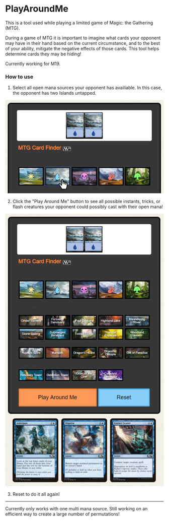 # PlayAroundMe
This is a tool used while playing a limited game of Magic: the Gathering (MTG). 


During a game of MTG it is important to imagine what cards your opponent may have in their hand based on the current circumstance, and to the best of your ability, mitigate the negative effects of those cards. This tool helps determine cards they may be hiding!


Currently working for M19.


### How to use


1. Select all open mana sources your opponent has availiable. In this case, the opponent has two Islands untapped.

![How to add mana](/assets/images/Uclick.PNG)


2. Click the "Play Around Me" button to see all possible instants, tricks, or flash creatures your opponent could possibly cast with their open mana!

![What your opponent may have](/assets/images/UUexample.jpg)


3. Reset to do it all again!


***

Currently only works with one multi mana source. Still working on an efficient way to create a large number of permutations!
